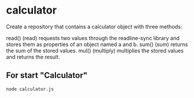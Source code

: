 # calculator
Create a repository that contains a calculator object with three methods:

read() (read) requests two values through the readline-sync library and stores them as properties of an object named a and b.
sum() (sum) returns the sum of the stored values.
mul() (multiply) multiplies the stored values and returns the result.

## For start "Calculator"
```sh
node calculator.js
```